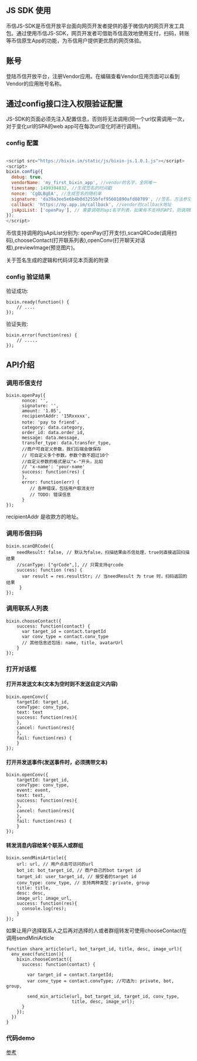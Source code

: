 ## JS SDK 使用
币信JS-SDK是币信开放平台面向网页开发者提供的基于微信内的网页开发工具包。通过使用币信JS-SDK，网页开发者可借助币信高效地使用支付，扫码，转账等币信原生App的功能，为币信用户提供更优质的网页体验。

## 账号
登陆币信开放平台，注册Vendor应用。在编辑查看Vendor应用页面可以看到Vendor的应用账号名称。

## 通过config接口注入权限验证配置
JS-SDK的页面必须先注入配置信息，否则将无法调用(同一个url仅需调用一次，对于变化url的SPA的web app可在每次url变化时进行调用)。

### config 配置

``` js

<script src="https://bixin.im/static/js/bixin-js.1.0.1.js"></script>
<script>
bixin.config({
  debug: true,
  vendorName: 'my_first_bixin_app', //vendor的名字，全网唯一
  timestamp: 1499394832, //生成签名的时间戳
  nonce: 'CgQLBgEA', //生成签名的随机串
  signature: 'da39a3ee5e6b4b0d3255bfef95601890afd80709', //签名，方法参见附录
  callback: 'https://my.app.im/callback', //vendor的callback地址
  jsApiList: ['openPay'], // 需要调用的api名字列表，如果有不支持的API，则调用bixin.error();
});
</script>

```

币信支持调用的jsApiList分别为: openPay(打开支付),scanQRCode(调用扫码),chooseContact(打开联系列表),openConv(打开聊天对话框),previewImage(预览图片)。

关于签名生成的逻辑和代码详见本页面的附录

### config 验证结果

验证成功:

```
bixin.ready(function() {
    // ....
});
```

验证失败:

```
bixin.error(function(res) {
    // .....
});
```

## API介绍

### 调用币信支付

```
bixin.openPay({
      nonce: '',
      signature: '',
      amount: '1.05',
      recipientAddr: '15Rxxxxx',
      note: 'pay to friend'，
      category: data.category,
      order_id: data.order_id,
      message: data.message,
      transfer_type: data.transfer_type,
      //商户可自定义参数，我们后端会做保存
      // 可自定义多个参数，参数个数不超过10个
      //自定义参数的格式是以"x-"开头，比如
      // 'x-name': 'your-name'
      success: function(res) {
      },
      error: function(err) {
         // 各种错误，包括用户取消支付
         // TODO: 错误信息
      }
});
```
recipientAddr 是收款方的地址。

### 调用币信扫码

```
bixin.scanQRCode({
    needResult: false, // 默认为false，扫描结果由币信处理，true则直接返回扫描结果
    //scanType: ["qrCode",], // 只需支持qrcode
    success: function (res) {
      var result = res.resultStr; // 当needResult 为 true 时，扫码返回的结果
     }
});
```

### 调用联系人列表

```
bixin.chooseContact({
    success: function(contact) {
      var target_id = contact.targetId
      var conv_type = contact.conv_type
      // 其他信息还包括: name, title, avatarUrl
    }
});
```
### 打开对话框

#### 打开并发送文本(文本为空时则不发送自定义内容)

```
bixin.openConv({
    targetId: target_id,
    convType: conv_type,
    text: text
    success: function(res){
    },
    cancel: function(res){
    },
    fail: function(res) {
    }
});

```

#### 打开并发送事件(发送事件时，必须携带文本)

```
bixin.openConv({
    targetId: target_id,
    convType: conv_type,
    event: event,
    text: text,
    success: function(res){
    },
    cancel: function(res){
    },
    fail: function(res) {
    }
});

```

#### 转发消息内容给某个联系人或群组

```
bixin.sendMiniArticle({
    url: url, // 用户点击可访问的url
    bot_id: bot_target_id, // 商户自己的bot target id
    target_id: user_target_id, // 接受者的target id
    conv_type: conv_type, // 支持两种类型：private, group
    title: title,
    desc: desc,
    image_url: image_url,
    success: function(res){
      console.log(res);
    }
});
```
如果让用户选择联系人之后再对选择的人或者群组转发可使用chooseContact在调用sendMiniArticle

```
function share_article(url, bot_target_id, title, desc, image_url){
  env_exec(function(){
    bixin.chooseContact({
      success: function(contact) {

        var target_id = contact.targetId;
        var conv_type = contact.convType; //可选为: private, bot, group,

        send_min_article(url, bot_target_id, target_id, conv_type,
                         title, desc, image_url);
      }
    });
  })
}
```
### 代码demo

[参考](https://github.com/haobtc/openplatform/blob/master/openplatform/servicer/static/js/bot.js)
